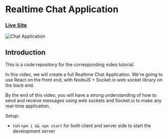 # Realtime Chat Application

### [Live Site](https://realtime-chat-application.netlify.com)

![Chat Application](https://i.ytimg.com/vi/ZwFA3YMfkoc/maxresdefault.jpg)

## Introduction
This is a code repository for the corresponding video tutorial. 

In this video, we will create a full Realtime Chat Application. We're going to use  React on the front end, with NodeJS + Socket.io web socket library on the back end. 

By the end of this video, you will have a strong understanding of how to send and receive messages using web sockets and Socket.io to make any real-time application.

Setup:
- run ```npm i && npm start``` for both client and server side to start the development server
